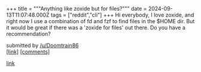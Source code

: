 +++
title = """Anything like zoxide but for files?"""
date = 2024-09-13T11:07:48.000Z
tags = ["reddit","cli"]
+++
Hi everybody, I love zoxide, and right now I use a combination of fd and fzf to find files in the $HOME dir. But it would be great if there was a 'zoxide for files' out there. Do you have a recommendation?

submitted by [/u/Doomtrain86](https://www.reddit.com/user/Doomtrain86)  
[\[link\]](https://www.reddit.com/r/commandline/comments/1ffs0rw/anything_like_zoxide_but_for_files/) [\[comments\]](https://www.reddit.com/r/commandline/comments/1ffs0rw/anything_like_zoxide_but_for_files/)

[link](https://www.reddit.com/r/commandline/comments/1ffs0rw/anything_like_zoxide_but_for_files/)
